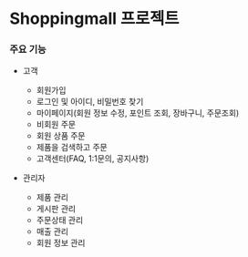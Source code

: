 # Shoppingmall 프로젝트

### 주요 기능
  + 고객
    - 회원가입
    - 로그인 및 아이디, 비밀번호 찾기
    - 마이페이지(회원 정보 수정, 포인트 조회, 장바구니, 주문조회)
    - 비회원 주문
    - 회원 상품 주문
    - 제품을 검색하고 주문 
    - 고객센터(FAQ, 1:1문의, 공지사항)
    
  + 관리자
    - 제품 관리
    - 게시판 관리
    - 주문상태 관리
    - 매출 관리
    - 회원 정보 관리
